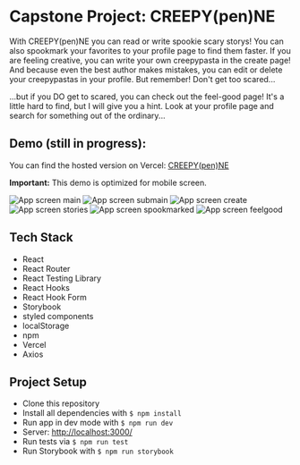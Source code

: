 # Capstone Project: CREEPY(pen)NE

With CREEPY(pen)NE you can read or write spookie scary storys! You can also spookmark your favorites to your profile page to find them faster.
If you are feeling creative, you can write your own creepypasta in the create page!
And because even the best author makes mistakes, you can edit or delete your creepypastas in your profile.
But remember!
Don't get too scared...

...but if you DO get to scared, you can check out the feel-good page!
It's a little hard to find, but I will give you a hint. Look at your profile page and search for something out of the ordinary...

## Demo (still in progress):

You can find the hosted version on Vercel: [CREEPY(pen)NE](https://capstone-project-creepypenne.vercel.app/)

**Important:** This demo is optimized for mobile screen.

![App screen main](/src/Images/readMeImages/main.png)
![App screen submain](/src/Images/readMeImages/main_sub.png)
![App screen create](/src/Images/readMeImages/create.png)
![App screen stories](/src/Images/readMeImages/stories.png)
![App screen spookmarked](/src/Images/readMeImages/spookmarked.png)
![App screen feelgood](/src/Images/readMeImages/feelgood.png)

## Tech Stack

- React
- React Router
- React Testing Library
- React Hooks
- React Hook Form
- Storybook
- styled components
- localStorage
- npm
- Vercel
- Axios

## Project Setup

- Clone this repository
- Install all dependencies with `$ npm install`
- Run app in dev mode with `$ npm run dev`
- Server: [http://localhost:3000/](http://localhost:3000/)
- Run tests via `$ npm run test`
- Run Storybook with `$ npm run storybook`
